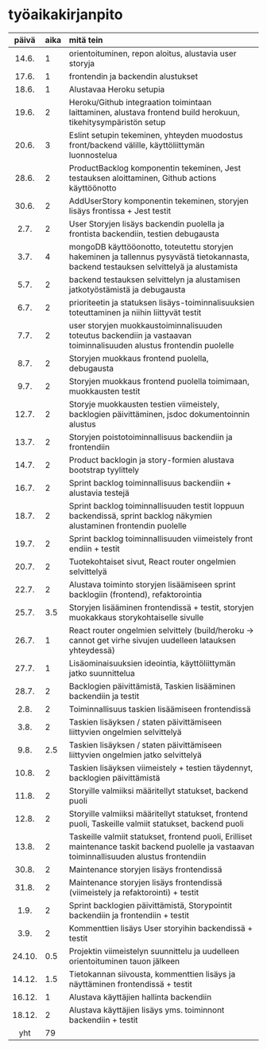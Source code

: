 # työaikakirjanpito

| päivä | aika | mitä tein  |
| :----:|:-----| :-----|
| 14.6. | 1    | orientoituminen, repon aloitus, alustavia user storyja |
| 17.6. | 1    | frontendin ja backendin alustukset |
| 18.6. | 1    | Alustavaa Heroku setupia |
| 19.6. | 2    | Heroku/Github integraation toimintaan laittaminen, alustava frontend build herokuun, tikehitysympäristön setup |
| 20.6. | 3    | Eslint setupin tekeminen, yhteyden muodostus front/backend välille, käyttöliittymän luonnostelua |
| 28.6. | 2    | ProductBacklog komponentin tekeminen, Jest testauksen aloittaminen, Github actions käyttöönotto |
| 30.6. | 2    | AddUserStory komponentin tekeminen, storyjen lisäys frontissa + Jest testit |
| 2.7. | 2    | User Storyjen lisäys backendin puolella ja frontista backendiin, testien debugausta |
| 3.7. | 4    | mongoDB käyttööonotto, toteutettu storyjen hakeminen ja tallennus pysyvästä tietokannasta, backend testauksen selvittelyä ja alustamista |
| 5.7. | 2    | backend testauksen selvittelyn ja alustamisen jatkotyöstämistä ja debugausta |
| 6.7. | 2    | prioriteetin ja statuksen lisäys-toiminnalisuuksien toteuttaminen ja niihin liittyvät testit |
| 7.7. | 2    | user storyjen muokkaustoiminnalisuuden toteutus backendiin ja vastaavan toiminnalisuuden alustus frontendin puolelle |
| 8.7. | 2    | Storyjen muokkaus frontend puolella, debugausta |
| 9.7. | 2    | Storyjen muokkaus frontend puolella toimimaan, muokkausten testit |
| 12.7. | 2    | Storyje muokkausten testien viimeistely, backlogien päivittäminen, jsdoc dokumentoinnin alustus |
| 13.7. | 2    | Storyjen poistotoiminnallisuus backendiin ja frontendiin |
| 14.7. | 2    | Product backlogin ja story-formien alustava bootstrap tyylittely |
| 16.7. | 2    | Sprint backlog toiminnallisuus backendiin + alustavia testejä |
| 18.7. | 2    | Sprint backlog toiminnallisuuden testit loppuun backendissä, sprint backlog näkymien alustaminen frontendin puolelle |
| 19.7. | 2    | Sprint backlog toiminnallisuuden viimeistely front endiin + testit |
| 20.7. | 2    | Tuotekohtaiset sivut, React router ongelmien selvittelyä |
| 22.7. | 2    | Alustava toiminto storyjen lisäämiseen sprint backlogiin (frontend), refaktorointia |
| 25.7. | 3.5    | Storyjen lisääminen frontendissä + testit, storyjen muokakkaus storykohtaiselle sivulle |
| 26.7. | 1    | React router ongelmien selvittely (build/heroku -> cannot get virhe sivujen uudelleen latauksen yhteydessä) |
| 27.7. | 1    | Lisäominaisuuksien ideointia, käyttöliittymän jatko suunnittelua |
| 28.7. | 2    | Backlogien päivittämistä, Taskien lisääminen backendiin ja testit |
| 2.8. | 2    | Toiminnallisuus taskien lisäämiseen frontendissä |
| 3.8. | 2    | Taskien lisäyksen / staten päivittämiseen liittyvien ongelmien selvittelyä |
| 9.8. | 2.5    | Taskien lisäyksen / staten päivittämiseen liittyvien ongelmien jatko selvittelyä |
| 10.8. | 2    | Taskien lisäyksen viimeistely + testien täydennyt, backlogien päivittämistä |
| 11.8. | 2    | Storyille valmiiksi määritellyt statukset, backend puoli |
| 12.8. | 2    | Storyille valmiiksi määritellyt statukset, frontend puoli, Taskeille valmiit statukset, backend puoli |
| 13.8. | 2    | Taskeille valmiit statukset, frontend puoli, Erilliset maintenance taskit backend puolelle ja vastaavan toiminnallisuuden alustus frontendiin |
| 30.8. | 2    | Maintenance storyjen lisäys frontendissä |
| 31.8. | 2    | Maintenance storyjen lisäys frontendissä (viimeistely ja refaktorointi) + testit |
| 1.9. | 2    | Sprint backlogien päivittämistä, Storypointit backendiin ja frontendiin + testit |
| 3.9. | 2    | Kommenttien lisäys User storyihin backendissä + testit |
| 24.10. | 0.5    | Projektin viimeistelyn suunnittelu ja uudelleen orientoituminen tauon jälkeen |
| 14.12. | 1.5    | Tietokannan siivousta, kommenttien lisäys ja näyttäminen frontendissä + testit |
| 16.12. | 1    | Alustava käyttäjien hallinta backendiin |
| 18.12. | 2    | Alustava käyttäjien lisäys yms. toiminnont backendiin + testit |
| yht   | 79   | | 
